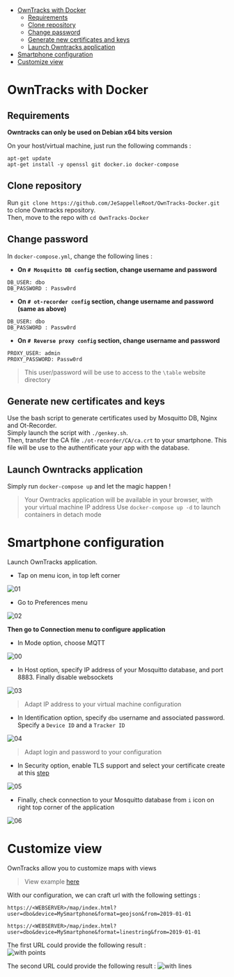 - [OwnTracks with Docker](#owntracks-with-docker)
  - [Requirements](#requirements)
  - [Clone repository](#clone-repository)
  - [Change password](#change-password)
  - [Generate new certificates and keys](#generate-new-certificates-and-keys)
  - [Launch Owntracks application](#launch-owntracks-application)
- [Smartphone configuration](#smartphone-configuration)
- [Customize view](#customize-view)


# OwnTracks with Docker

## Requirements

**Owntracks can only be used on Debian x64 bits version**

On your host/virtual machine, just run the following commands : 
```
apt-get update
apt-get install -y openssl git docker.io docker-compose
```

## Clone repository

Run `git clone https://github.com/JeSappelleRoot/OwnTracks-Docker.git` to clone Owntracks repository.  
Then, move to the repo with `cd OwnTracks-Docker`

## Change password

In `docker-compose.yml`, change the following lines : 

* **On `# Mosquitto DB config` section, change username and password**
```
DB_USER: dbo
DB_PASSWORD : Passw0rd
```

* **On `# ot-recorder config` section, change username and password (same as above)**
```
DB_USER: dbo
DB_PASSWORD : Passw0rd
```

* **On `# Reverse proxy config` section, change username and password**
```
PROXY_USER: admin
PROXY_PASSWORD: Passw0rd
```
> This user/password will be use to access to the `\table` website directory


## Generate new certificates and keys

Use the bash script to generate certificates used by Mosquitto DB, Nginx and Ot-Recorder.  
Simply launch the script with `./genkey.sh`.  
Then, transfer the CA file `./ot-recorder/CA/ca.crt` to your smartphone. This file will be use to the authentificate your app with the database. 

## Launch Owntracks application

Simply run `docker-compose up` and let the magic happen !  
> Your Owntracks application will be available in your browser, with your virtual machine IP address
> Use `docker-compose up -d` to launch containers in detach mode

# Smartphone configuration

Launch OwnTracks application. 

* Tap on menu icon, in top left corner  

![01](https://user-images.githubusercontent.com/52102633/73560503-b4b8bb80-441c-11ea-830d-4cf71ac4de25.jpeg)

* Go to Preferences menu

![02](https://user-images.githubusercontent.com/52102633/73560504-b4b8bb80-441c-11ea-8324-4893d3cc2346.jpeg)

**Then go to Connection menu to configure application**

* In Mode option, choose MQTT

![00](https://user-images.githubusercontent.com/52102633/73560917-8c7d8c80-441d-11ea-8a69-42bd6b9e6df1.jpeg)

* In Host option, specify IP address of your Mosquitto database, and port 8883. Finally disable websockets 

![03](https://user-images.githubusercontent.com/52102633/73560505-b4b8bb80-441c-11ea-8a91-888de12f992d.jpeg)

> Adapt IP address to your virtual machine configuration

* In Identification option, specify `dbo` username and associated password. Specify a `Device ID` and a `Tracker ID`

![04](https://user-images.githubusercontent.com/52102633/73560506-b4b8bb80-441c-11ea-929e-2f6fcd8b34ad.jpeg)

> Adapt login and password to your configuration

* In Security option, enable TLS support and select your certificate create at this [step](#easily-generate-ca-and-certificates)

![05](https://user-images.githubusercontent.com/52102633/73560507-b4b8bb80-441c-11ea-8074-2e54c2b7ae81.jpeg)

* Finally, check connection to your Mosquitto database from `i` icon on right top corner of the application 

![06](https://user-images.githubusercontent.com/52102633/73560508-b5515200-441c-11ea-8e0b-4487db63d21e.jpeg)


# Customize view

OwnTracks allow you to customize maps with views
> View example [here](https://github.com/owntracks/recorder#display-map-with-points-starting-at-a-particular-date)

With our configuration, we can craft url with the following settings : 

```
https://<WEBSERVER>/map/index.html?user=dbo&device=MySmartphone&format=geojson&from=2019-01-01

https://<WEBSERVER>/map/index.html?user=dbo&device=MySmartphone&format=linestring&from=2019-01-01
```

The first URL could provide the following result :   
![with points](https://raw.githubusercontent.com/owntracks/recorder/master/assets/demo-geojson-points.png)

The second URL could provide the following result : 
![with lines](https://raw.githubusercontent.com/owntracks/recorder/master/assets/demo-geojson-linestring.png)
